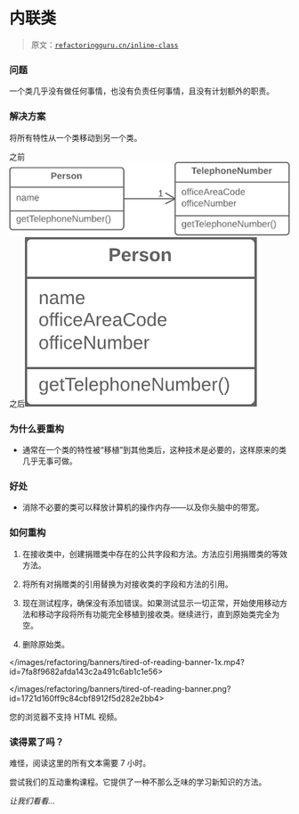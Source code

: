 # 内联类

> 原文：[`refactoringguru.cn/inline-class`](https://refactoringguru.cn/inline-class)

### 问题

一个类几乎没有做任何事情，也没有负责任何事情，且没有计划额外的职责。

### 解决方案

将所有特性从一个类移动到另一个类。

之前![内联类 - 之前](img/4695a712409087882747ed595c25ab2b.png)之后![内联类 - 之后](img/177c42679c4e44ffaa27aafeea1037d2.png)

### 为什么要重构

+   通常在一个类的特性被“移植”到其他类后，这种技术是必要的，这样原来的类几乎无事可做。

### 好处

+   消除不必要的类可以释放计算机的操作内存——以及你头脑中的带宽。

### 如何重构

1.  在接收类中，创建捐赠类中存在的公共字段和方法。方法应引用捐赠类的等效方法。

1.  将所有对捐赠类的引用替换为对接收类的字段和方法的引用。

1.  现在测试程序，确保没有添加错误。如果测试显示一切正常，开始使用移动方法和移动字段将所有功能完全移植到接收类。继续进行，直到原始类完全为空。

1.  删除原始类。

</images/refactoring/banners/tired-of-reading-banner-1x.mp4?id=7fa8f9682afda143c2a491c6ab1c1e56>

</images/refactoring/banners/tired-of-reading-banner.png?id=1721d160ff9c84cbf8912f5d282e2bb4>

您的浏览器不支持 HTML 视频。

### 读得累了吗？

难怪，阅读这里的所有文本需要 7 小时。

尝试我们的互动重构课程。它提供了一种不那么乏味的学习新知识的方法。

*让我们看看…*
